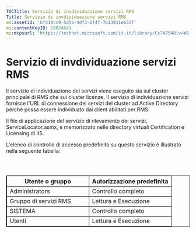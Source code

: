 ```yaml
---
TOCTitle: Servizio di invdividuazione servizi RMS
Title: Servizio di invdividuazione servizi RMS
ms:assetid: '6f410cc9-5d5b-4df3-bf4f-7b13811eb52f'
ms:contentKeyID: 18824641
ms:mtpsurl: 'https://technet.microsoft.com/it-it/library/Cc747548(v=WS.10)'
---
```


Servizio di invdividuazione servizi RMS
=======================================

Il servizio di individuazione dei servizi viene eseguito sia sul cluster principale di RMS che sui cluster licenze. Il servizio di individuazione servizi fornisce l'URL di connessione dei servizi del cluster ad Active Directory perché possa essere individuato dai client abilitati per RMS.

Il file di applicazione del servizio di rilevamento dei servizi, ServiceLocator.asmx, è memorizzato nelle directory virtuali Certification e Licensing di IIS.

L'elenco di controllo di accesso predefinito su questo servizio è illustrato nella seguente tabella:

###  

 
<table style="border:1px solid black;">
<colgroup>
<col width="50%" />
<col width="50%" />
</colgroup>
<thead>
<tr class="header">
<th style="border:1px solid black;" >Utente o gruppo</th>
<th style="border:1px solid black;" >Autorizzazione predefinita</th>
</tr>
</thead>
<tbody>
<tr class="odd">
<td style="border:1px solid black;">Administrators</td>
<td style="border:1px solid black;">Controllo completo</td>
</tr>
<tr class="even">
<td style="border:1px solid black;">Gruppo di servizi RMS</td>
<td style="border:1px solid black;">Lettura e Esecuzione</td>
</tr>
<tr class="odd">
<td style="border:1px solid black;">SISTEMA</td>
<td style="border:1px solid black;">Controllo completo</td>
</tr>
<tr class="even">
<td style="border:1px solid black;">Utenti</td>
<td style="border:1px solid black;">Lettura e Esecuzione</td>
</tr>
</tbody>
</table>
